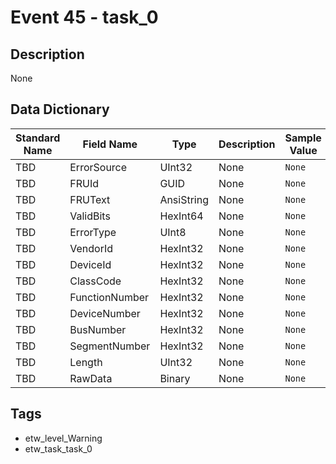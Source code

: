 # Event 45 - task_0

## Description
None

## Data Dictionary
|Standard Name|Field Name|Type|Description|Sample Value|
|---|---|---|---|---|
|TBD|ErrorSource|UInt32|None|`None`|
|TBD|FRUId|GUID|None|`None`|
|TBD|FRUText|AnsiString|None|`None`|
|TBD|ValidBits|HexInt64|None|`None`|
|TBD|ErrorType|UInt8|None|`None`|
|TBD|VendorId|HexInt32|None|`None`|
|TBD|DeviceId|HexInt32|None|`None`|
|TBD|ClassCode|HexInt32|None|`None`|
|TBD|FunctionNumber|HexInt32|None|`None`|
|TBD|DeviceNumber|HexInt32|None|`None`|
|TBD|BusNumber|HexInt32|None|`None`|
|TBD|SegmentNumber|HexInt32|None|`None`|
|TBD|Length|UInt32|None|`None`|
|TBD|RawData|Binary|None|`None`|

## Tags
* etw_level_Warning
* etw_task_task_0